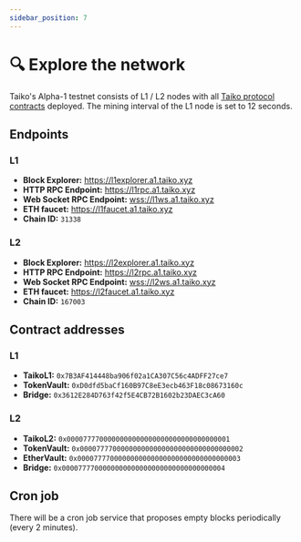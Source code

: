 ```yaml
---
sidebar_position: 7
---
```


# 🔍 Explore the network

Taiko's Alpha-1 testnet consists of L1 / L2 nodes with all [Taiko protocol contracts](/docs/category/contract-documentation) deployed. The mining interval of the L1 node is set to 12 seconds.

## Endpoints

### L1

- **Block Explorer:** <https://l1explorer.a1.taiko.xyz>
- **HTTP RPC Endpoint:** <https://l1rpc.a1.taiko.xyz>
- **Web Socket RPC Endpoint:** <wss://l1ws.a1.taiko.xyz>
- **ETH faucet:** <https://l1faucet.a1.taiko.xyz>
- **Chain ID:** `31338`

### L2

- **Block Explorer:** <https://l2explorer.a1.taiko.xyz>
- **HTTP RPC Endpoint:** <https://l2rpc.a1.taiko.xyz>
- **Web Socket RPC Endpoint:** <wss://l2ws.a1.taiko.xyz>
- **ETH faucet:** <https://l2faucet.a1.taiko.xyz>
- **Chain ID:** `167003`

## Contract addresses

### L1

- **TaikoL1:** `0x7B3AF414448ba906f02a1CA307C56c4ADFF27ce7`
- **TokenVault:** `0xD0dfd5baCf160B97C8eE3ecb463F18c08673160c`
- **Bridge:** `0x3612E284D763f42f5E4CB72B1602b23DAEC3cA60`

### L2

- **TaikoL2:** `0x0000777700000000000000000000000000000001`
- **TokenVault:** `0x0000777700000000000000000000000000000002`
- **EtherVault:** `0x0000777700000000000000000000000000000003`
- **Bridge:** `0x0000777700000000000000000000000000000004`

## Cron job

There will be a cron job service that proposes empty blocks periodically (every 2 minutes).
